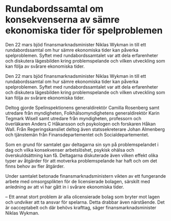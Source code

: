 # Rundabordssamtal om konsekvenserna av sämre ekonomiska tider för spelproblemen

Den 22 mars bjöd finansmarknadsminister Niklas Wykman in till ett rundabordssamtal om hur sämre ekonomiska tider kan påverka spelproblemen. Syftet med rundabordssamtalet var att dela erfarenheter och diskutera lägesbilden kring problemspelande och vilken utveckling som kan följa av svårare ekonomiska tider.

Den 22 mars bjöd finansmarknadsminister Niklas Wykman in till ett rundabordssamtal om hur sämre ekonomiska tider kan påverka spelproblemen. Syftet med rundabordssamtalet var att dela erfarenheter och diskutera lägesbilden kring problemspelande och vilken utveckling som kan följa av svårare ekonomiska tider.

Deltog gjorde Spelinspektionens generaldirektör Camilla Rosenberg samt utredare från myndigheten, Folkhälsomyndighetens generaldirektör Karin Tegmark Wisell samt utredare från myndigheten, professorn och överläkaren Anders C Håkansson och psykologen och forskaren Håkan Wall. Från Regeringskansliet deltog även statssekreterare Johan Almenberg och tjänstemän från Finansdepartementet och Socialdepartementet.

Som en grund för samtalet gav deltagarna sin syn på problemspelandet i dag och vilka konsekvenser arbetslöshet, psykisk ohälsa och överskuldsättning kan få. Deltagarna diskuterade även vilken effekt olika typer av åtgärder för att motverka problemspelande har haft och om det finns behov av fler åtgärder.

Under samtalet betonade finansmarknadsministern vikten av ett fungerande arbete med omsorgsplikten för de licensierade bolagen, särskilt med anledning av att vi har gått in i svårare ekonomiska tider.

– Ett annat stort problem är alla olicensierade bolag som bryter mot lagen och undviker att ta ansvar för spelarna. Detta drabbar även närstående. Det är oacceptabelt och där behövs krafttag, säger finansmarknadsminister Niklas Wykman.
